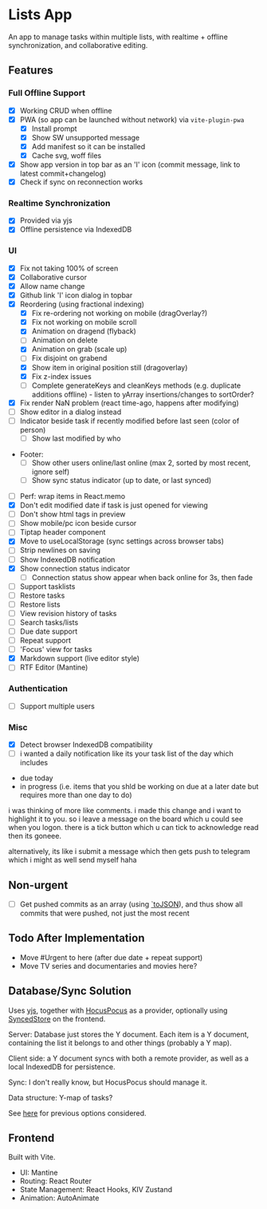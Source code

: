 # Lists App

An app to manage tasks within multiple lists, with realtime + offline synchronization, and collaborative editing.

## Features

### Full Offline Support

- [x] Working CRUD when offline
- [x] PWA (so app can be launched without network) via `vite-plugin-pwa`
  - [x] Install prompt
  - [x] Show SW unsupported message
  - [x] Add manifest so it can be installed
  - [x] Cache svg, woff files
- [x] Show app version in top bar as an 'I' icon (commit message, link to latest commit+changelog)
- [x] Check if sync on reconnection works

### Realtime Synchronization

- [x] Provided via yjs
- [x] Offline persistence via IndexedDB

### UI

- [x] Fix not taking 100% of screen
- [x] Collaborative cursor
- [x] Allow name change
- [x] Github link 'I' icon dialog in topbar
- [x] Reordering (using fractional indexing)
  - [x] Fix re-ordering not working on mobile (dragOverlay?)
  - [x] Fix not working on mobile scroll
  - [x] Animation on dragend (flyback)
  - [ ] Animation on delete
  - [x] Animation on grab (scale up)
  - [ ] Fix disjoint on grabend
  - [x] Show item in original position still (dragoverlay)
  - [x] Fix z-index issues
  - [ ] Complete generateKeys and cleanKeys methods (e.g. duplicate additions offline) - listen to yArray insertions/changes to sortOrder?
- [x] Fix render NaN problem (react time-ago, happens after modifying)
- [ ] Show editor in a dialog instead
- [ ] Indicator beside task if recently modified before last seen (color of person)
  - [ ] Show last modified by who
- Footer:
  - [ ] Show other users online/last online (max 2, sorted by most recent, ignore self)
  - [ ] Show sync status indicator (up to date, or last synced)
- [ ] Perf: wrap items in React.memo
- [x] Don't edit modified date if task is just opened for viewing
- [ ] Don't show html tags in preview
- [ ] Show mobile/pc icon beside cursor
- [ ] Tiptap header component
- [x] Move to useLocalStorage (sync settings across browser tabs)
- [ ] Strip newlines on saving
- [ ] Show IndexedDB notification
- [x] Show connection status indicator
  - [ ] Connection status show appear when back online for 3s, then fade
- [ ] Support tasklists
- [ ] Restore tasks
- [ ] Restore lists
- [ ] View revision history of tasks
- [ ] Search tasks/lists
- [ ] Due date support
- [ ] Repeat support
- [ ] 'Focus' view for tasks
- [x] Markdown support (live editor style)
- [ ] RTF Editor (Mantine)

### Authentication

- [ ] Support multiple users

### Misc

- [x] Detect browser IndexedDB compatibility
- [ ] i wanted a daily notification like its your task list of the day which includes
- due today
- in progress (i.e. items that you shld be working on due at a later date but requires more than one day to do)

i was thinking of more like comments. i made this change and i want to highlight it to you. so i leave a message on the board which u could see when you logon. there is a tick button which u can tick to acknowledge read then its goneee.

alternatively, its like i submit a message which then gets push to telegram which i might as well send myself haha

## Non-urgent

- [ ] Get pushed commits as an array (using [`toJSON](https://docs.github.com/en/actions/learn-github-actions/expressions#tojson)), and thus show all commits that were pushed, not just the most recent

## Todo After Implementation

- Move #Urgent to here (after due date + repeat support)
- Move TV series and documentaries and movies here?

## Database/Sync Solution

Uses [yjs][yjs], together with [HocusPocus] as a provider, optionally using [SyncedStore][syncedstore] on the frontend.

Server: Database just stores the Y document. Each item is a Y document, containing the list it belongs to and other things (probably a Y map).

Client side: a Y document syncs with both a remote provider, as well as a local IndexedDB for persistence.

Sync: I don't really know, but HocusPocus should manage it.

Data structure: Y-map of tasks?

See [here](databases.md) for previous options considered.

## Frontend

Built with Vite.

- UI: Mantine
- Routing: React Router
- State Management: React Hooks, KIV Zustand
- Animation: AutoAnimate

[yjs]: https://github.com/yjs/yjs
[hocuspocus]: https://tiptap.dev/hocuspocus
[syncedstore]: https://syncedstore.org/docs/
